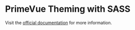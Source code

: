 # PrimeVue Theming with SASS

Visit the [official documentation](https://primevue.org/theming/#customtheme) for more information.

